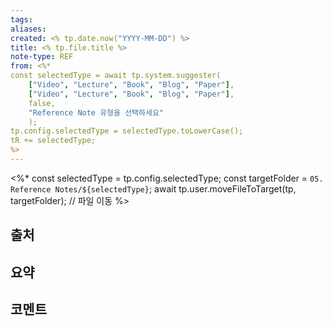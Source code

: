```yaml
---
tags:
aliases: 
created: <% tp.date.now("YYYY-MM-DD") %>
title: <% tp.file.title %>
note-type: REF
from: <%*
const selectedType = await tp.system.suggester(
	["Video", "Lecture", "Book", "Blog", "Paper"],
	["Video", "Lecture", "Book", "Blog", "Paper"],
	false,
	"Reference Note 유형을 선택하세요"
	);
tp.config.selectedType = selectedType.toLowerCase();
tR += selectedType;
%>
---
```

<%*
const selectedType = tp.config.selectedType;
const targetFolder = `05. Reference Notes/${selectedType}`;
await tp.user.moveFileToTarget(tp, targetFolder); // 파일 이동
%>
## 출처

## 요약

## 코멘트